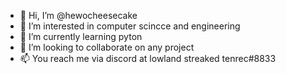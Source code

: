 - 👋 Hi, I’m @hewocheesecake
- 👀 I’m interested in computer scincce and engineering 
- 🌱 I’m currently learning pyton
- 💞️ I’m looking to collaborate on any project
- 📫 You reach me via discord at lowland streaked tenrec#8833
